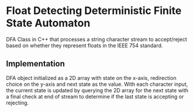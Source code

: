 # Float Detecting Deterministic Finite State Automaton

DFA Class in C++ that processes a string character stream to accept/reject based on whether they represent floats in the IEEE 754 standard.

## Implementation
DFA object initialized as a 2D array with state on the x-axis, redirection choice on the y-axis and next state as the value. With each character input, the current state is updated by querying the 2D array for the next state with a final check at end of stream to determine if the last state is accepting or rejecting.
